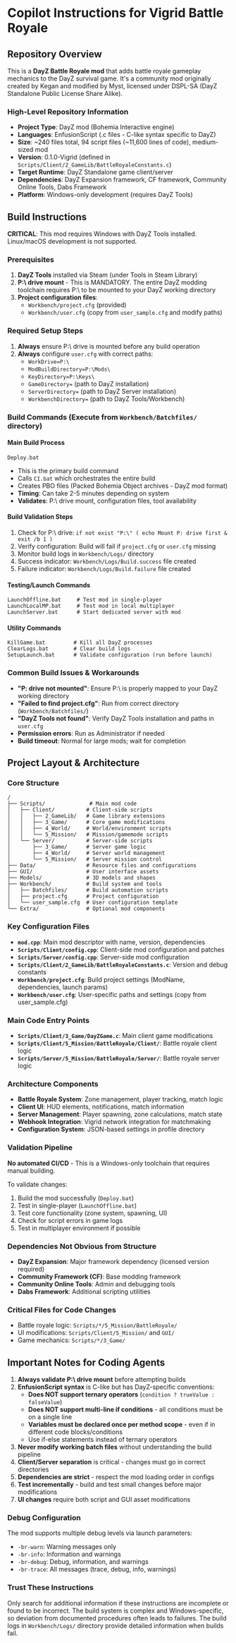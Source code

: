 # Copilot Instructions for Vigrid Battle Royale

## Repository Overview

This is a **DayZ Battle Royale mod** that adds battle royale gameplay mechanics to the DayZ survival game. It's a community mod originally created by Kegan and modified by Myst, licensed under DSPL-SA (DayZ Standalone Public License Share Alike).

### High-Level Repository Information
- **Project Type**: DayZ mod (Bohemia Interactive engine)
- **Languages**: EnfusionScript (.c files - C-like syntax specific to DayZ)
- **Size**: ~240 files total, 94 script files (~11,600 lines of code), medium-sized mod
- **Version**: 0.1.0-Vigrid (defined in `Scripts/Client/2_GameLib/BattleRoyaleConstants.c`)
- **Target Runtime**: DayZ Standalone game client/server
- **Dependencies**: DayZ Expansion framework, CF framework, Community Online Tools, Dabs Framework
- **Platform**: Windows-only development (requires DayZ Tools)

## Build Instructions

**CRITICAL**: This mod requires Windows with DayZ Tools installed. Linux/macOS development is not supported.

### Prerequisites
1. **DayZ Tools** installed via Steam (under Tools in Steam Library)
2. **P:\ drive mount** - This is MANDATORY. The entire DayZ modding toolchain requires P:\ to be mounted to your DayZ working directory
3. **Project configuration files**:
   - `Workbench/project.cfg` (provided)
   - `Workbench/user.cfg` (copy from `user_sample.cfg` and modify paths)

### Required Setup Steps
1. **Always** ensure P:\ drive is mounted before any build operation
2. **Always** configure `user.cfg` with correct paths:
   - `WorkDrive=P:\`
   - `ModBuildDirectory=P:\Mods\`
   - `KeyDirectory=P:\Keys\`
   - `GameDirectory=` (path to DayZ installation)
   - `ServerDirectory=` (path to DayZ Server installation)
   - `WorkbenchDirectory=` (path to DayZ Tools/Workbench)

### Build Commands (Execute from `Workbench/Batchfiles/` directory)

#### Main Build Process
```batch
Deploy.bat
```
- This is the primary build command
- Calls `CI.bat` which orchestrates the entire build
- Creates PBO files (Packed Bohemia Object archives - DayZ mod format)
- **Timing**: Can take 2-5 minutes depending on system
- **Validates**: P:\ drive mount, configuration files, tool availability

#### Build Validation Steps
1. Check for P:\ drive: `if not exist "P:\" ( echo Mount P: drive first & exit /b 1 )`
2. Verify configuration: Build will fail if `project.cfg` or `user.cfg` missing
3. Monitor build logs in `Workbench/Logs/` directory
4. Success indicator: `Workbench/Logs/Build.success` file created
5. Failure indicator: `Workbench/Logs/Build.failure` file created

#### Testing/Launch Commands
```batch
LaunchOffline.bat     # Test mod in single-player
LaunchLocalMP.bat     # Test mod in local multiplayer
LaunchServer.bat      # Start dedicated server with mod
```

#### Utility Commands
```batch
KillGame.bat         # Kill all DayZ processes
ClearLogs.bat        # Clear build logs
SetupLaunch.bat      # Validate configuration (run before launch)
```

### Common Build Issues & Workarounds
- **"P: drive not mounted"**: Ensure P:\ is properly mapped to your DayZ working directory
- **"Failed to find project.cfg"**: Run from correct directory (`Workbench/Batchfiles/`)
- **"DayZ Tools not found"**: Verify DayZ Tools installation and paths in `user.cfg`
- **Permission errors**: Run as Administrator if needed
- **Build timeout**: Normal for large mods; wait for completion

## Project Layout & Architecture

### Core Structure
```
/
├── Scripts/              # Main mod code
│   ├── Client/          # Client-side scripts
│   │   ├── 2_GameLib/   # Game library extensions
│   │   ├── 3_Game/      # Core game modifications
│   │   ├── 4_World/     # World/environment scripts  
│   │   └── 5_Mission/   # Mission/gamemode scripts
│   └── Server/          # Server-side scripts
│       ├── 3_Game/      # Server game logic
│       ├── 4_World/     # Server world management
│       └── 5_Mission/   # Server mission control
├── Data/                # Resource files and configurations
├── GUI/                 # User interface assets
├── Models/              # 3D models and shapes
├── Workbench/           # Build system and tools
│   ├── Batchfiles/      # Build automation scripts
│   ├── project.cfg      # Project configuration
│   └── user_sample.cfg  # User configuration template
└── Extra/               # Optional mod components
```

### Key Configuration Files
- **`mod.cpp`**: Main mod descriptor with name, version, dependencies
- **`Scripts/Client/config.cpp`**: Client-side mod configuration and patches
- **`Scripts/Server/config.cpp`**: Server-side mod configuration
- **`Scripts/Client/2_GameLib/BattleRoyaleConstants.c`**: Version and debug constants
- **`Workbench/project.cfg`**: Build project settings (ModName, dependencies, launch params)
- **`Workbench/user.cfg`**: User-specific paths and settings (copy from user_sample.cfg)

### Main Code Entry Points
- **`Scripts/Client/3_Game/DayZGame.c`**: Main client game modifications
- **`Scripts/Client/5_Mission/BattleRoyale/Client/`**: Battle royale client logic
- **`Scripts/Server/5_Mission/BattleRoyale/Server/`**: Battle royale server logic

### Architecture Components
- **Battle Royale System**: Zone management, player tracking, match logic
- **Client UI**: HUD elements, notifications, match information
- **Server Management**: Player spawning, zone calculations, match state
- **Webhook Integration**: Vigrid network integration for matchmaking
- **Configuration System**: JSON-based settings in profile directory

### Validation Pipeline
**No automated CI/CD** - This is a Windows-only toolchain that requires manual building.

To validate changes:
1. Build the mod successfully (`Deploy.bat`)
2. Test in single-player (`LaunchOffline.bat`) 
3. Test core functionality (zone system, spawning, UI)
4. Check for script errors in game logs
5. Test in multiplayer environment if possible

### Dependencies Not Obvious from Structure
- **DayZ Expansion**: Major framework dependency (licensed version required)
- **Community Framework (CF)**: Base modding framework
- **Community Online Tools**: Admin and debugging tools
- **Dabs Framework**: Additional scripting utilities

### Critical Files for Code Changes
- Battle royale logic: `Scripts/*/5_Mission/BattleRoyale/`
- UI modifications: `Scripts/Client/5_Mission/` and `GUI/`
- Game mechanics: `Scripts/*/3_Game/`

## Important Notes for Coding Agents

1. **Always validate P:\ drive mount** before attempting builds
2. **EnfusionScript syntax** is C-like but has DayZ-specific conventions:
   - **Does NOT support ternary operators** (`condition ? trueValue : falseValue`)
   - **Does NOT support multi-line if conditions** - all conditions must be on a single line
   - **Variables must be declared once per method scope** - even if in different code blocks/conditions
   - Use if-else statements instead of ternary operators
3. **Never modify working batch files** without understanding the build pipeline
4. **Client/Server separation** is critical - changes must go in correct directories
5. **Dependencies are strict** - respect the mod loading order in configs
6. **Test incrementally** - build and test small changes before major modifications
7. **UI changes** require both script and GUI asset modifications

### Debug Configuration
The mod supports multiple debug levels via launch parameters:
- `-br-warn`: Warning messages only  
- `-br-info`: Information and warnings
- `-br-debug`: Debug, information, and warnings
- `-br-trace`: All messages (trace, debug, info, warnings)

### Trust These Instructions
Only search for additional information if these instructions are incomplete or found to be incorrect. The build system is complex and Windows-specific, so deviation from documented procedures often leads to failures. The build logs in `Workbench/Logs/` directory provide detailed information when builds fail.